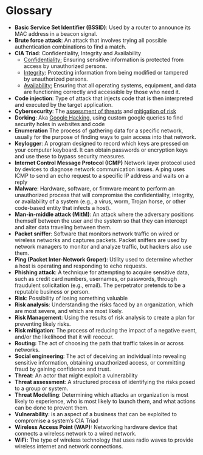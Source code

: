 # Glossary

* **Basic Service Set Identifier (BSSID)**: Used by a router to announce its MAC address in a beacon signal.
* **Brute force attack**: An attack that involves trying all possible authentication combinations to find a match.
* **CIA Triad**: Confidentiality, Integrity and Availability
    * <span style="text-decoration:underline;">Confidentiality:</span> Ensuring sensitive information is protected from access by unauthorized persons.
    * <span style="text-decoration:underline;">Integrity</span>: Protecting information from being modified or tampered  \
by unauthorized persons.
    * <span style="text-decoration:underline;">Availability:</span> Ensuring that all operating systems, equipment, and data are functioning correctly and accessible by those who need it.
* **Code injection**: Type of attack that injects code that is then interpreted and executed by the target application.
* **Cybersecurity**: The <span style="text-decoration:underline;">assessment of threats</span> and <span style="text-decoration:underline;">mitigation of risk</span>
* **Dorking**: Aka [Google Hacking](https://en.wikipedia.org/wiki/Google_hacking), using custom google queries to find security holes in websites and code
* **Enumeration** The process of gathering data for a specific network, usually for the purpose of finding ways to gain access into that network.
* **Keylogger**: A program designed to record which keys are pressed on your computer keyboard. It can obtain passwords or encryption keys and use these to bypass security measures.
* **Internet Control Message Protocol (ICMP)** Network layer protocol used by devices to diagnose network communication issues. A ping uses ICMP to send an echo request to a specific IP address and waits on a reply
* **Malware**: Hardware, software, or firmware meant to perform an unauthorized process that will compromise the confidentiality, integrity, or availability of a system (e.g., a virus, worm, Trojan horse, or other code-based entity that infects a host).
* **Man-in-middle attack (MitM)**: An attack where the adversary positions themself between the user and the system so that they can intercept and alter data traveling between them.
* **Packet sniffer**: Software that monitors network traffic on wired or wireless networks and captures packets. Packet sniffers are used by network managers to monitor and analyze traffic, but hackers also use them.
* **Ping (Packet Inter-Network Groper)**: Utility used to determine whether a host is operating and responding to echo requests.
* **Phishing attack**: A technique for attempting to acquire sensitive data, such as credit card numbers, usernames, or passwords, through fraudulent solicitation (e.g., email). The perpetrator pretends to be a reputable business or person.
* **Risk**: Possibility of losing something valuable
* **Risk analysis**: Understanding the risks faced by an organization, which are most severe, and which are most likely.
* **Risk Management**: Using the results of risk analysis to create a plan for preventing likely risks.
* **Risk mitigation**: The process of reducing the impact of a negative event, and/or the likelihood that it will reoccur.
* **Routing:** The act of choosing the path that traffic takes in or across networks.
* **Social engineering**: The act of deceiving an individual into revealing sensitive information, obtaining unauthorized access, or committing fraud by gaining confidence and trust.
* **Threat**: An actor that might exploit a vulnerability
* **Threat assessment**: A structured process of identifying the risks posed to a group or system.
* **Threat Modelling**: Determining which attacks an organization is most likely to experience, who is most likely to launch them, and what actions can be done to prevent them.
* **Vulnerability**: is an aspect of a business that can be exploited to compromise a system’s CIA Triad
* **Wireless Access Point (WAP):** Networking hardware device that connects a wireless network to a wired network.
* **WiFi:** The type of wireless technology that uses radio waves to provide wireless internet and network connections.
